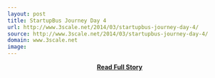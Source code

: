 ```yaml
---
layout: post
title: StartupBus Journey Day 4
url: http://www.3scale.net/2014/03/startupbus-journey-day-4/
source: http://www.3scale.net/2014/03/startupbus-journey-day-4/
domain: www.3scale.net
image: 
---
```


<p></p>
<center><p><a href="http://www.3scale.net/2014/03/startupbus-journey-day-4/" style='padding:25px; font-sze:18px; font-weight: bold;'>Read Full Story</a></p></center>
